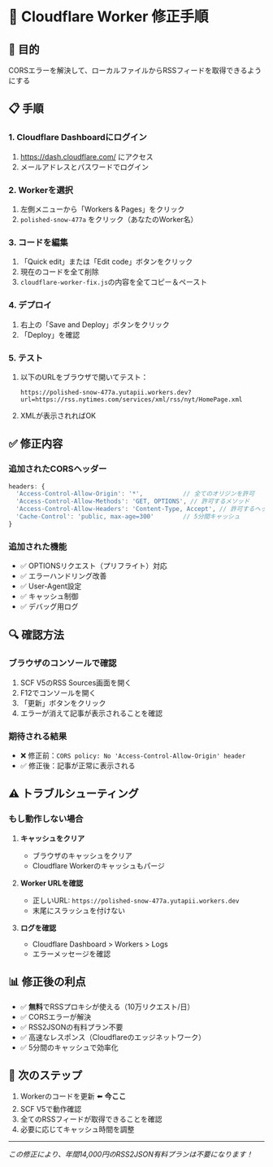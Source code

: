 # 📝 Cloudflare Worker 修正手順

## 🎯 目的
CORSエラーを解決して、ローカルファイルからRSSフィードを取得できるようにする

## 📋 手順

### 1. Cloudflare Dashboardにログイン
1. https://dash.cloudflare.com/ にアクセス
2. メールアドレスとパスワードでログイン

### 2. Workerを選択
1. 左側メニューから「Workers & Pages」をクリック
2. `polished-snow-477a` をクリック（あなたのWorker名）

### 3. コードを編集
1. 「Quick edit」または「Edit code」ボタンをクリック
2. 現在のコードを全て削除
3. `cloudflare-worker-fix.js`の内容を全てコピー＆ペースト

### 4. デプロイ
1. 右上の「Save and Deploy」ボタンをクリック
2. 「Deploy」を確認

### 5. テスト
1. 以下のURLをブラウザで開いてテスト：
   ```
   https://polished-snow-477a.yutapii.workers.dev?url=https://rss.nytimes.com/services/xml/rss/nyt/HomePage.xml
   ```
2. XMLが表示されればOK

## ✅ 修正内容

### 追加されたCORSヘッダー
```javascript
headers: {
  'Access-Control-Allow-Origin': '*',           // 全てのオリジンを許可
  'Access-Control-Allow-Methods': 'GET, OPTIONS', // 許可するメソッド
  'Access-Control-Allow-Headers': 'Content-Type, Accept', // 許可するヘッダー
  'Cache-Control': 'public, max-age=300'        // 5分間キャッシュ
}
```

### 追加された機能
- ✅ OPTIONSリクエスト（プリフライト）対応
- ✅ エラーハンドリング改善
- ✅ User-Agent設定
- ✅ キャッシュ制御
- ✅ デバッグ用ログ

## 🔍 確認方法

### ブラウザのコンソールで確認
1. SCF V5のRSS Sources画面を開く
2. F12でコンソールを開く
3. 「更新」ボタンをクリック
4. エラーが消えて記事が表示されることを確認

### 期待される結果
- ❌ 修正前：`CORS policy: No 'Access-Control-Allow-Origin' header`
- ✅ 修正後：記事が正常に表示される

## ⚠️ トラブルシューティング

### もし動作しない場合
1. **キャッシュをクリア**
   - ブラウザのキャッシュをクリア
   - Cloudflare Workerのキャッシュもパージ

2. **Worker URLを確認**
   - 正しいURL: `https://polished-snow-477a.yutapii.workers.dev`
   - 末尾にスラッシュを付けない

3. **ログを確認**
   - Cloudflare Dashboard > Workers > Logs
   - エラーメッセージを確認

## 📊 修正後の利点

- ✅ **無料**でRSSプロキシが使える（10万リクエスト/日）
- ✅ CORSエラーが解決
- ✅ RSS2JSONの有料プラン不要
- ✅ 高速なレスポンス（Cloudflareのエッジネットワーク）
- ✅ 5分間のキャッシュで効率化

## 🚀 次のステップ

1. Workerのコードを更新 ⬅️ **今ここ**
2. SCF V5で動作確認
3. 全てのRSSフィードが取得できることを確認
4. 必要に応じてキャッシュ時間を調整

---

*この修正により、年間14,000円のRSS2JSON有料プランは不要になります！*